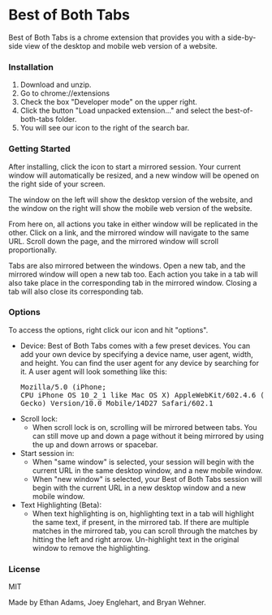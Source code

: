 # Best of Both Tabs

Best of Both Tabs is a chrome extension that provides you with a side-by-side view of the desktop and mobile web version of a website.

### Installation

1. Download and unzip.
2. Go to chrome://extensions
3. Check the box "Developer mode" on the upper right.
4. Click the button "Load unpacked extension..." and select the best-of-both-tabs folder.
5. You will see our icon to the right of the search bar.

### Getting Started

After installing, click the icon to start a mirrored session. Your current window will automatically be resized, and a new window will be opened on the right side of your screen.

The window on the left will show the desktop version of the website, and the window on the right will show the mobile web version of the website.

From here on, all actions you take in either window will be replicated in the other. Click on a link, and the mirrored window will navigate to the same URL. Scroll down the page, and the mirrored window will scroll proportionally.

Tabs are also mirrored between the windows. Open a new tab, and the mirrored window will open a new tab too. Each action you take in a tab will also take place in the corresponding tab in the mirrored window. Closing a tab will also close its corresponding tab.

### Options

To access the options, right click our icon and hit "options".

- Device: Best of Both Tabs comes with a few preset devices. You can add your own device by specifying a device name, user agent, width, and height. You can find the user agent for any device by searching for it. A user agent will look something like this: <pre>Mozilla/5.0 (iPhone; CPU iPhone OS 10_2_1 like Mac OS X) AppleWebKit/602.4.6 (KHTML, like Gecko) Version/10.0 Mobile/14D27 Safari/602.1</pre>
- Scroll lock:
    - When scroll lock is on, scrolling will be mirrored between tabs. You can still move up and down a page without it being mirrored by using the up and down arrows or spacebar.
- Start session in:
    - When "same window" is selected, your session will begin with the current URL in the same desktop window, and a new mobile window.
    - When "new window" is selected,  your Best of Both Tabs session will begin with the current URL in a new desktop window and a new mobile window. 
- Text Highlighting (Beta):
    - When text highlighting is on, highlighting text in a tab will highlight the same text, if present, in the mirrored tab. If there are multiple matches in the mirrored tab, you can scroll through the matches by hitting the left and right arrow. Un-highlight text in the original window to remove the highlighting.

### License

MIT

Made by Ethan Adams, Joey Englehart, and Bryan Wehner.